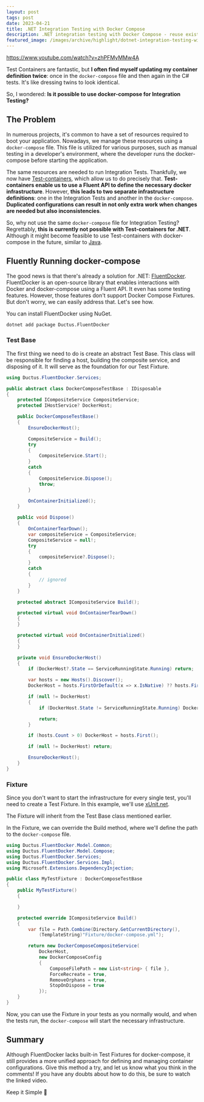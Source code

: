 ```yaml
---
layout: post
tags: post
date: 2023-04-21
title: .NET Integration Testing with Docker Compose
description: .NET integration testing with Docker Compose - reuse existing compose files, avoid duplicate infrastructure definitions, TestContainers alternative.
featured_image: /images/archive/highlight/dotnet-integration-testing-with-docker-compose.png
---
```


https://www.youtube.com/watch?v=zhPFMyMMw4A

Test Containers are fantastic, but **I often find myself updating my container definition twice**: once in the `docker-compose` file and then again in the C# tests. It's like dressing twins to look identical.

So, I wondered: **Is it possible to use docker-compose for Integration Testing?**

## The Problem

In numerous projects, it's common to have a set of resources required to boot your application. Nowadays, we manage these resources using a `docker-compose` file. This file is utilized for various purposes, such as manual testing in a developer's environment, where the developer runs the docker-compose before starting the application.

The same resources are needed to run Integration Tests. Thankfully, we now have [Test-containers](https://dotnet.testcontainers.org/), which allow us to do precisely that. **Test-containers enable us to use a Fluent API to define the necessary docker infrastructure**. However, **this leads to two separate infrastructure definitions**: one in the Integration Tests and another in the `docker-compose`. **Duplicated configurations can result in not only extra work when changes are needed but also inconsistencies**.

So, why not use the same `docker-compose` file for Integration Testing?
Regrettably, **this is currently not possible with Test-containers for .NET**. Although it might become feasible to use Test-containers with docker-compose in the future, similar to [Java](https://www.testcontainers.org/modules/docker_compose/).

## Fluently Running docker-compose

The good news is that there's already a solution for .NET: [FluentDocker](https://github.com/mariotoffia/FluentDocker). FluentDocker is an open-source library that enables interactions with Docker and docker-compose using a Fluent API. It even has some testing features. However, those features don't support Docker Compose Fixtures. But don't worry, we can easily address that. Let's see how.

You can install FluentDocker using NuGet.

```bash
dotnet add package Ductus.FluentDocker
```

### Test Base

The first thing we need to do is create an abstract Test Base. This class will be responsible for finding a host, building the composite service, and disposing of it. It will serve as the foundation for our Test Fixture.

```csharp
using Ductus.FluentDocker.Services;

public abstract class DockerComposeTestBase : IDisposable
{
    protected ICompositeService CompositeService;
    protected IHostService? DockerHost;

    public DockerComposeTestBase()
    {
        EnsureDockerHost();

        CompositeService = Build();
        try
        {
            CompositeService.Start();
        }
        catch
        {
            CompositeService.Dispose();
            throw;
        }

        OnContainerInitialized();
    }

    public void Dispose()
    {
        OnContainerTearDown();
        var compositeService = CompositeService;
        CompositeService = null!;
        try
        {
            compositeService?.Dispose();
        }
        catch
        {
            // ignored
        }
    }

    protected abstract ICompositeService Build();

    protected virtual void OnContainerTearDown()
    {
    }

    protected virtual void OnContainerInitialized()
    {
    }

    private void EnsureDockerHost()
    {
        if (DockerHost?.State == ServiceRunningState.Running) return;

        var hosts = new Hosts().Discover();
        DockerHost = hosts.FirstOrDefault(x => x.IsNative) ?? hosts.FirstOrDefault(x => x.Name == "default");

        if (null != DockerHost)
        {
            if (DockerHost.State != ServiceRunningState.Running) DockerHost.Start();

            return;
        }

        if (hosts.Count > 0) DockerHost = hosts.First();

        if (null != DockerHost) return;

        EnsureDockerHost();
    }
}
```

### Fixture

Since you don't want to start the infrastructure for every single test, you'll need to create a Test Fixture. In this example, we'll use [xUnit.net](https://xunit.net/).

The Fixture will inherit from the Test Base class mentioned earlier.

In the Fixture, we can override the Build method, where we'll define the path to the `docker-compose` file.

```csharp
using Ductus.FluentDocker.Model.Common;
using Ductus.FluentDocker.Model.Compose;
using Ductus.FluentDocker.Services;
using Ductus.FluentDocker.Services.Impl;
using Microsoft.Extensions.DependencyInjection;

public class MyTestFixture : DockerComposeTestBase
{
    public MyTestFixture()
    {

    }

    protected override ICompositeService Build()
    {
        var file = Path.Combine(Directory.GetCurrentDirectory(),
            (TemplateString)"Fixture/docker-compose.yml");

        return new DockerComposeCompositeService(
            DockerHost,
            new DockerComposeConfig
            {
                ComposeFilePath = new List<string> { file },
                ForceRecreate = true,
                RemoveOrphans = true,
                StopOnDispose = true
            });
    }
}
```

Now, you can use the Fixture in your tests as you normally would, and when the tests run, the `docker-compose` will start the necessary infrastructure.

## Summary

Although FluentDocker lacks built-in Test Fixtures for docker-compose, it still provides a more unified approach for defining and managing container configurations. Give this method a try, and let us know what you think in the comments! If you have any doubts about how to do this, be sure to watch the linked video.

Keep it Simple 🌱
